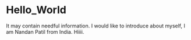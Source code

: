 # Hello_World
 It may contain needful information.
I would like to introduce about myself, I am Nandan Patil from India.
Hiiii.
